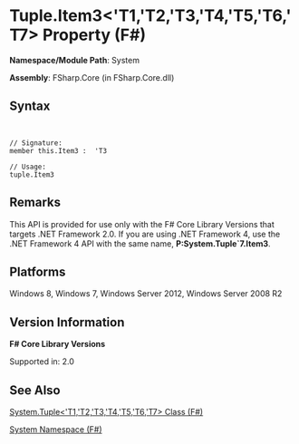 # Tuple.Item3<'T1,'T2,'T3,'T4,'T5,'T6,'T7> Property (F#)

**Namespace/Module Path**: System

**Assembly**: FSharp.Core (in FSharp.Core.dll)


## Syntax


```


// Signature:
member this.Item3 :  'T3

// Usage:
tuple.Item3

```



## Remarks
This API is provided for use only with the F# Core Library Versions that targets .NET Framework 2.0. If you are using .NET Framework 4, use the .NET Framework 4 API with the same name, **P:System.Tuple&#96;7.Item3**.


## Platforms
Windows 8, Windows 7, Windows Server 2012, Windows Server 2008 R2


## Version Information
**F# Core Library Versions**

Supported in: 2.0




## See Also
[System.Tuple&#60;'T1,'T2,'T3,'T4,'T5,'T6,'T7&#62; Class &#40;F&#35;&#41;](System.Tuple%28%27T1%2C%27T2%2C%27T3%2C%27T4%2C%27T5%2C%27T6%2C%27T7%29+Class+%28FSharp%29.md)

[System Namespace &#40;F&#35;&#41;](System+Namespace+%28FSharp%29.md)

